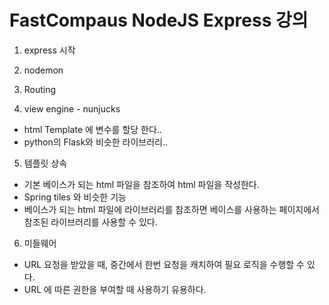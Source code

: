 # FastCompaus NodeJS Express 강의

1. express 시작

2. nodemon

3. Routing

4. view engine - nunjucks

- html Template 에 변수를 할당 한다..
- python의 Flask와 비슷한 라이브러리..

5. 템플릿 상속

- 기본 베이스가 되는 html 파일을 참조하여 html 파일을 작성한다.
- Spring tiles 와 비슷한 기능
- 베이스가 되는 html 파일에 라이브러리를 참조하면 베이스를 사용하는 페이지에서 참조된 라이브러리를 사용할 수 있다.

6. 미들웨어

- URL 요청을 받았을 때, 중간에서 한번 요청을 캐치하여 필요 로직을 수행할 수 있다.
- URL 에 따른 권한을 부여할 때 사용하기 유용하다.
